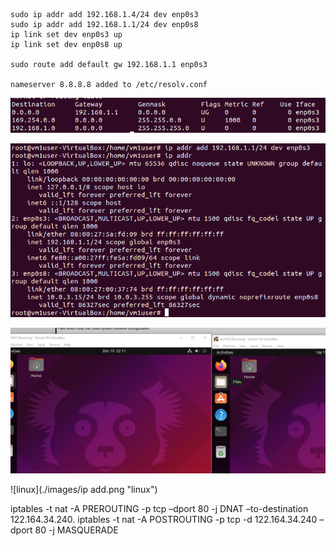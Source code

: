```
sudo ip addr add 192.168.1.4/24 dev enp0s3
sudo ip addr add 192.168.1.1/24 dev enp0s8
ip link set dev enp0s3 up
ip link set dev enp0s8 up

sudo route add default gw 192.168.1.1 enp0s3

nameserver 8.8.8.8 added to /etc/resolv.conf

```
![linux](./images/1.png "linux")
 
![linux](./images/2.png "linux")
  
![linux](./images/vm.png "linux")

![linux](./images/ip add.png "linux")
 
 iptables -t nat -A PREROUTING -p tcp –dport 80 -j DNAT –to-destination 122.164.34.240. 
 iptables -t nat -A POSTROUTING -p tcp -d 122.164.34.240 –dport 80 -j MASQUERADE
